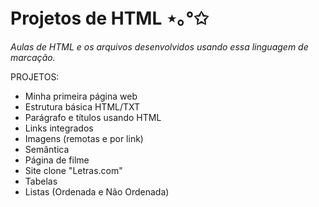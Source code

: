 # Projetos de HTML ⋆｡°✩

*Aulas de HTML e os arquivos desenvolvidos usando essa linguagem de marcação.*

PROJETOS:
- Minha primeira página web
- Estrutura básica HTML/TXT
- Parágrafo e títulos usando HTML
- Links integrados
- Imagens (remotas e por link)
- Semântica
- Página de filme
- Site clone "Letras.com"
- Tabelas
- Listas (Ordenada e Não Ordenada)
